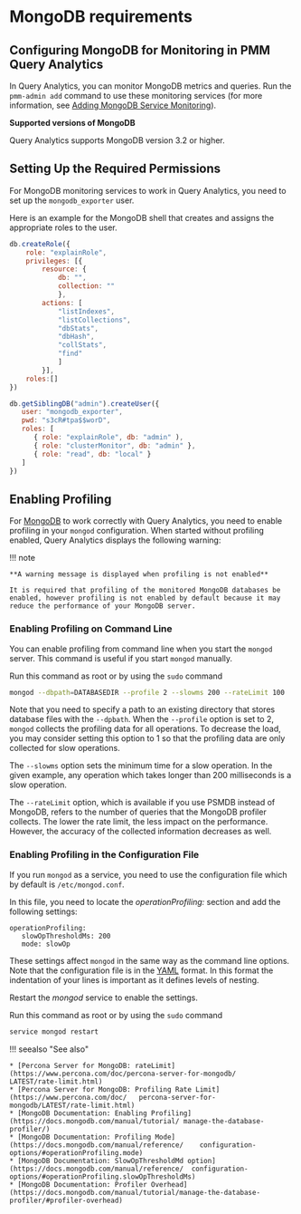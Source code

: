 # MongoDB requirements

## Configuring MongoDB for Monitoring in PMM Query Analytics

In Query Analytics, you can monitor MongoDB metrics and queries. Run the
`pmm-admin add` command to use these monitoring services
(for more information, see [Adding MongoDB Service Monitoring](../manage/client-mongodb-metrics.md)).

**Supported versions of MongoDB**

Query Analytics supports MongoDB version 3.2 or higher.

## Setting Up the Required Permissions

For MongoDB monitoring services to work in Query Analytics, you need to set up the `mongodb_exporter` user.

Here is an example for the MongoDB shell that creates and assigns the appropriate roles to the user.

```js
db.createRole({
    role: "explainRole",
    privileges: [{
        resource: {
            db: "",
            collection: ""
            },
        actions: [
            "listIndexes",
            "listCollections",
            "dbStats",
            "dbHash",
            "collStats",
            "find"
            ]
        }],
    roles:[]
})

db.getSiblingDB("admin").createUser({
   user: "mongodb_exporter",
   pwd: "s3cR#tpa$$worD",
   roles: [
      { role: "explainRole", db: "admin" ),
      { role: "clusterMonitor", db: "admin" },
      { role: "read", db: "local" }
   ]
})
```

## Enabling Profiling

For [MongoDB](https://www.mongodb.com) to work correctly with Query Analytics, you need to enable profiling
in your `mongod` configuration. When started without profiling enabled, Query Analytics
displays the following warning:

!!! note

    **A warning message is displayed when profiling is not enabled**

    It is required that profiling of the monitored MongoDB databases be enabled, however profiling is not enabled by default because it may reduce the performance of your MongoDB server.

### Enabling Profiling on Command Line

You can enable profiling from command line when you start the `mongod`
server. This command is useful if you start `mongod` manually.

Run this command as root or by using the `sudo` command

```sh
mongod --dbpath=DATABASEDIR --profile 2 --slowms 200 --rateLimit 100
```

Note that you need to specify a path to an existing directory that stores
database files with the `--dpbath`. When the `--profile` option is set to
2, `mongod` collects the profiling data for all operations. To decrease the
load, you may consider setting this option to 1 so that the profiling data
are only collected for slow operations.

The `--slowms` option sets the minimum time for a slow operation. In the
given example, any operation which takes longer than 200 milliseconds is a
slow operation.

The `--rateLimit` option, which is available if you use PSMDB instead
of MongoDB, refers to the number of queries that the MongoDB profiler
collects. The lower the rate limit, the less impact on the performance.
However, the accuracy of the collected information decreases as well.

### Enabling Profiling in the Configuration File

If you run `mongod` as a service, you need to use the configuration file
which by default is `/etc/mongod.conf`.

In this file, you need to locate the *operationProfiling:* section and add the
following settings:

```
operationProfiling:
   slowOpThresholdMs: 200
   mode: slowOp
```

These settings affect `mongod` in the same way as the command line options. Note that the configuration file is in the [YAML](http://yaml.org/spec/) format. In this format the indentation of your lines is important as it defines levels of nesting.

Restart the *mongod* service to enable the settings.

Run this command as root or by using the `sudo` command

```sh
service mongod restart
```

!!! seealso "See also"

    * [Percona Server for MongoDB: rateLimit](https://www.percona.com/doc/percona-server-for-mongodb/   LATEST/rate-limit.html)
    * [Percona Server for MongoDB: Profiling Rate Limit](https://www.percona.com/doc/   percona-server-for-mongodb/LATEST/rate-limit.html)
    * [MongoDB Documentation: Enabling Profiling](https://docs.mongodb.com/manual/tutorial/ manage-the-database-profiler/)
    * [MongoDB Documentation: Profiling Mode](https://docs.mongodb.com/manual/reference/    configuration-options/#operationProfiling.mode)
    * [MongoDB Documentation: SlowOpThresholdMd option](https://docs.mongodb.com/manual/reference/  configuration-options/#operationProfiling.slowOpThresholdMs)
    * [MongoDB Documentation: Profiler Overhead](https://docs.mongodb.com/manual/tutorial/manage-the-database-profiler/#profiler-overhead)
